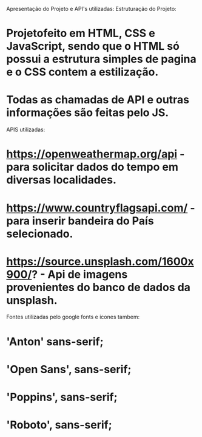 Apresentação do Projeto e API's utilizadas:
Estruturação do Projeto:

# Projetofeito em HTML, CSS e JavaScript, sendo que o HTML só possui a estrutura simples de pagina e o CSS contem a estilização.

# Todas as chamadas de API e outras informações são feitas pelo JS.

APIS utilizadas:

# https://openweathermap.org/api - para solicitar dados do tempo em diversas localidades.

# https://www.countryflagsapi.com/ - para inserir bandeira do País selecionado.

# https://source.unsplash.com/1600x900/? - Api de imagens provenientes do banco de dados da unsplash.

Fontes utilizadas pelo google fonts e icones tambem:

# 'Anton' sans-serif;

# 'Open Sans', sans-serif;

# 'Poppins', sans-serif;

# 'Roboto', sans-serif;
